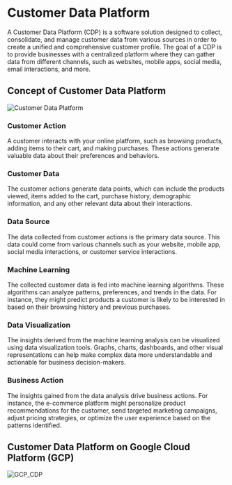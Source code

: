 # Customer Data Platform

A Customer Data Platform (CDP) is a software solution designed to collect, consolidate, and manage customer data from various sources in order to create a unified and comprehensive customer profile. The goal of a CDP is to provide businesses with a centralized platform where they can gather data from different channels, such as websites, mobile apps, social media, email interactions, and more.

## Concept of Customer Data Platform
![Customer Data Platform](https://github.com/bbossssss/MADT8101_Customer_Analytics/blob/00ffaa1692282507af4834fe0da4dba2dd3eeb46/Customer%20Data%20Platform/Image/Customer%20Data%20Platform.png)

### Customer Action
A customer interacts with your online platform, such as browsing products, adding items to their cart, and making purchases. These actions generate valuable data about their preferences and behaviors.

### Customer Data
The customer actions generate data points, which can include the products viewed, items added to the cart, purchase history, demographic information, and any other relevant data about their interactions.

### Data Source
The data collected from customer actions is the primary data source. This data could come from various channels such as your website, mobile app, social media interactions, or customer service interactions.

### Machine Learning
The collected customer data is fed into machine learning algorithms. These algorithms can analyze patterns, preferences, and trends in the data. For instance, they might predict products a customer is likely to be interested in based on their browsing history and previous purchases.

### Data Visualization
The insights derived from the machine learning analysis can be visualized using data visualization tools. Graphs, charts, dashboards, and other visual representations can help make complex data more understandable and actionable for business decision-makers.

### Business Action
The insights gained from the data analysis drive business actions. For instance, the e-commerce platform might personalize product recommendations for the customer, send targeted marketing campaigns, adjust pricing strategies, or optimize the user experience based on the patterns identified.

## Customer Data Platform on Google Cloud Platform (GCP)
![GCP_CDP](https://github.com/bbossssss/MADT8101_Customer_Analytics/blob/00ffaa1692282507af4834fe0da4dba2dd3eeb46/Customer%20Data%20Platform/Image/GCP_CDP.png)
